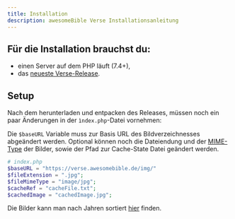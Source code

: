 ```yaml
---
title: Installation
description: awesomeBible Verse Installationsanleitung
---
```


## Für die Installation brauchst du:

- einen Server auf dem PHP läuft (7.4+),
- das [neueste Verse-Release](https://codeberg.org/awesomeBible/verse/releases/latest).

## Setup
Nach dem herunterladen und entpacken des Releases, müssen noch ein paar Änderungen in der `ìndex.php`-Datei vornehmen:

Die `$baseURL` Variable muss zur Basis URL des Bildverzeichnesses abgeändert werden.
Optional können noch die Dateiendung und der [MIME-Type](https://developer.mozilla.org/en-US/docs/Web/HTTP/Basics_of_HTTP/MIME_types/Common_types) der Bilder, sowie der Pfad zur Cache-State Datei geändert werden.

```php
# index.php
$baseURL = "https://verse.awesomebible.de/img/"
$fileExtension = ".jpg";
$fileMimeType = "image/jpg";
$cacheRef = "cacheFile.txt";
$cachedImage = "cachedImage.jpg";
```

Die Bilder kann man nach Jahren sortiert [hier](/verse/versbilder/) finden.